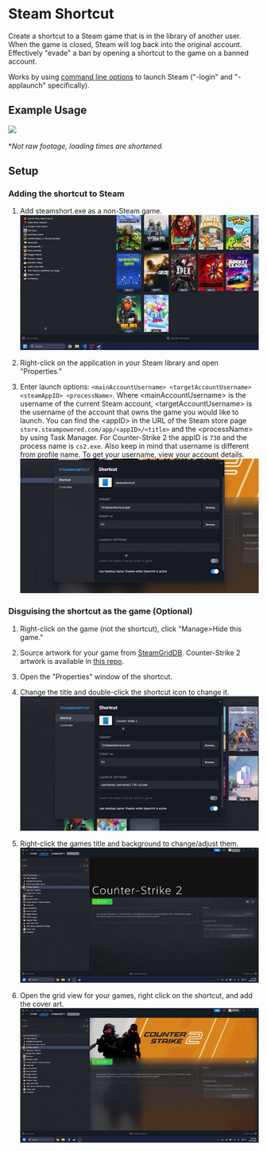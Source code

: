 # Steam Shortcut
Create a shortcut to a Steam game that is in the library of another user. When the game is closed, Steam will log back into the original account. Effectively "evade" a ban by opening a shortcut to the game on a banned account.

Works by using [command line options](https://developer.valvesoftware.com/wiki/Command_line_options#Steam) to launch Steam ("-login" and "-applaunch" specifically).

## Example Usage
![](readme/exampleusage.gif)

**Not raw footage, loading times are shortened.*

## Setup
### Adding the shortcut to Steam
   1) Add steamshort.exe as a non-Steam game.
   ![](readme/addnonsteamgame.gif)

   2) Right-click on the application in your Steam library and open "Properties."
   3) Enter launch options: `<mainAccountUsername> <targetAccountUsername> <steamAppID> <processName>`. Where \<mainAccountUsername> is the username of the current Steam account, \<targetAccountUsername> is the username of the account that owns the game you would like to launch. You can find the \<appID> in the URL of the Steam store page `store.steampowered.com/app/<appID>/<title>` and the \<processName> by using Task Manager. For Counter-Strike 2 the appID is `730` and the process name is `cs2.exe`. Also keep in mind that username is different from profile name. To get your username, view your account details.
   ![](readme/setlaunchoptions.gif)

### Disguising the shortcut as the game (Optional)
1) Right-click on the game (not the shortcut), click "Manage>Hide this game."
2) Source artwork for your game from [SteamGridDB](https://www.steamgriddb.com/). Counter-Strike 2 artwork is available in [this repo](https://github.com/jblsp/steamshortcut/tree/main/cs2_artwork).
3) Open the "Properties" window of the shortcut.
4) Change the title and double-click the shortcut icon to change it.
![](readme/addicon.gif)

5) Right-click the games title and background to change/adjust them.
![](readme/changebackground.gif)

6) Open the grid view for your games, right click on the shortcut, and add the cover art.
![](readme/changecover.gif)